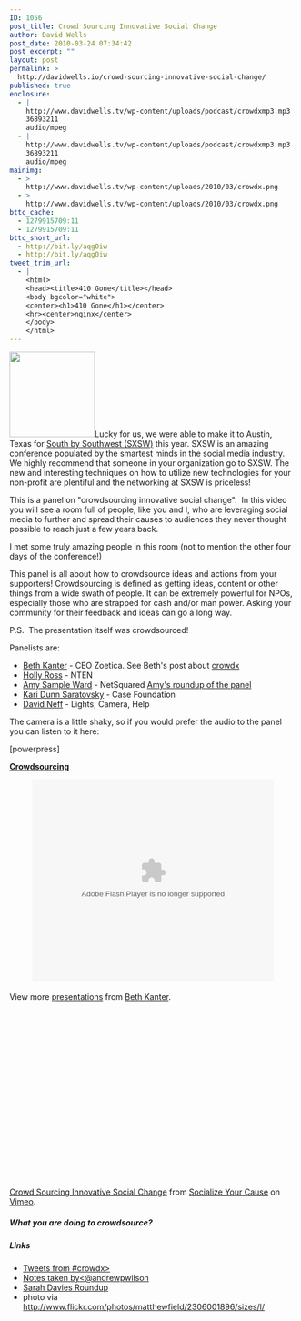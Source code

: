 ```yaml
---
ID: 1056
post_title: Crowd Sourcing Innovative Social Change
author: David Wells
post_date: 2010-03-24 07:34:42
post_excerpt: ""
layout: post
permalink: >
  http://davidwells.io/crowd-sourcing-innovative-social-change/
published: true
enclosure:
  - |
    http://www.davidwells.tv/wp-content/uploads/podcast/crowdxmp3.mp3
    36893211
    audio/mpeg
  - |
    http://www.davidwells.tv/wp-content/uploads/podcast/crowdxmp3.mp3
    36893211
    audio/mpeg
mainimg:
  - >
    http://www.davidwells.tv/wp-content/uploads/2010/03/crowdx.png
  - >
    http://www.davidwells.tv/wp-content/uploads/2010/03/crowdx.png
bttc_cache:
  - 1279915709:11
  - 1279915709:11
bttc_short_url:
  - http://bit.ly/aqgOiw
  - http://bit.ly/aqgOiw
tweet_trim_url:
  - |
    <html>
    <head><title>410 Gone</title></head>
    <body bgcolor="white">
    <center><h1>410 Gone</h1></center>
    <hr><center>nginx</center>
    </body>
    </html>
---
```

<a href="http://www.davidwells.tv/wp-content/uploads/2010/06/sxsw.png"><img class="alignleft size-thumbnail wp-image-2123" title="sxsw" src="http://www.davidwells.tv/wp-content/uploads/2010/03/sxsw-150x150.png" alt="" width="150" height="150" /></a>Lucky for us, we were able to make it to Austin, Texas for <a href="http://www.sxsw.com/">South by Southwest (SXSW)</a> this year. SXSW is an amazing conference populated by the smartest minds in the social media industry. We highly recommend that someone in your organization go to SXSW. The new and interesting techniques on how to utilize new technologies for your non-profit are plentiful and the networking at SXSW is priceless!

This is a panel on "crowdsourcing innovative social change".  In this video you will see a room full of people, like you and I, who are leveraging social media to further and spread their causes to audiences they never thought possible to reach just a few years back.
<!--more-->
I met some truly amazing people in this room (not to mention the other four days of the conference!)

This panel is all about how to crowdsource ideas and actions from your supporters! Crowdsourcing is defined as getting ideas, content or other things from a wide swath of people. It can be extremely powerful for NPOs, especially those who are strapped for cash and/or man power. Asking your community for their feedback and ideas can go a long way.

P.S.  The presentation itself was crowdsourced!

Panelists are:
<ul>
	<li><a href="http://beth.typepad.com/">Beth Kanter</a> - CEO Zoetica. See Beth's post about <a href="http://beth.typepad.com/beths_blog/2010/03/a-few-reflections-from-sxsw-crowdsourcing-panel.html">crowdx</a></li>
	<li><a href="http://www.nten.org/Staff">Holly Ross</a> - NTEN</li>
	<li><a href="http://www.nten.org/Staff"></a><a href="http://www.amysampleward.org/">Amy Sample Ward</a> - NetSquared <a href="http://amysampleward.org/2010/03/14/crowdsourcing-community-vs-crowd/">Amy's roundup of the panel</a></li>
	<li><a href="http://www.amysampleward.org/"></a><a href="http://www.casefoundation.org/blog/update-sxsw-how-tech-changing-landscape-social-good">Kari Dunn Saratovsky</a> - Case Foundation</li>
	<li><a href="http://www.casefoundation.org/blog/update-sxsw-how-tech-changing-landscape-social-good"></a><a href="http://www.lightscamerahelp.com/">David Neff</a> - Lights, Camera, Help</li>
</ul>
The camera is a little shaky, so if you would prefer the audio to the panel you can listen to it here:

[powerpress]

<img style="width: 0px; height: 0px; visibility: hidden;" src="http://counters.gigya.com/wildfire/IMP/CXNID=2000002.0NXC/bT*xJmx*PTEyNjkyMjUyOTE2MzAmcHQ9MTI2OTIyNTMwNDU*NiZwPTEwMTkxJmQ9c3NfZW1iZWQmZz*yJm89M2YyM2ZjNzUxMjI2/NDc2ZmE3NjAwZTUzNjAyNjlhZGYmb2Y9MA==.gif" border="0" alt="" width="0" height="0" />
<div id="__ss_3427561" style="width: 425px;"><strong><a title="Crowdsourcing" href="http://www.slideshare.net/kanter/crowdsourcing-3427561">Crowdsourcing</a></strong></div>
<p style="text-align: center;"><object classid="clsid:d27cdb6e-ae6d-11cf-96b8-444553540000" width="425" height="355" codebase="http://download.macromedia.com/pub/shockwave/cabs/flash/swflash.cab#version=6,0,40,0"><param name="allowFullScreen" value="true" /><param name="allowScriptAccess" value="always" /><param name="src" value="http://static.slidesharecdn.com/swf/ssplayer2.swf?doc=crowdsourcingforsocialchangefinal-100315013301-phpapp02&amp;stripped_title=crowdsourcing-3427561" /><param name="allowfullscreen" value="true" /><embed type="application/x-shockwave-flash" width="425" height="355" src="http://static.slidesharecdn.com/swf/ssplayer2.swf?doc=crowdsourcingforsocialchangefinal-100315013301-phpapp02&amp;stripped_title=crowdsourcing-3427561" allowscriptaccess="always" allowfullscreen="true"></embed></object>
<div style="padding: 5px 0 12px;">View more <a href="http://www.slideshare.net/">presentations</a> from <a href="http://www.slideshare.net/kanter">Beth Kanter</a>.</div>
<object classid="clsid:d27cdb6e-ae6d-11cf-96b8-444553540000" width="540" height="300" codebase="http://download.macromedia.com/pub/shockwave/cabs/flash/swflash.cab#version=6,0,40,0"><param name="allowfullscreen" value="true" /><param name="allowscriptaccess" value="always" /><param name="src" value="http://vimeo.com/moogaloop.swf?clip_id=10337856&amp;server=vimeo.com&amp;show_title=1&amp;show_byline=1&amp;show_portrait=0&amp;color=00ADEF&amp;fullscreen=1" /><embed type="application/x-shockwave-flash" width="540" height="300" src="http://vimeo.com/moogaloop.swf?clip_id=10337856&amp;server=vimeo.com&amp;show_title=1&amp;show_byline=1&amp;show_portrait=0&amp;color=00ADEF&amp;fullscreen=1" allowscriptaccess="always" allowfullscreen="true"></embed></object>

<a href="http://vimeo.com/10337856">Crowd Sourcing Innovative Social Change</a> from <a href="http://vimeo.com/socializedcause">Socialize Your Cause</a> on <a href="http://vimeo.com">Vimeo</a>.
<h5>What you are doing to crowdsource?</h5>
<h5>Links</h5>
<ul>
	<li><a href="http://www.scribblelive.com/Event/Crowd_Sourcing_Innovative_Social_Change?Page=0">Tweets from #crowdx&gt;</a></li>
	<li><a href="http://docs.google.com/View?id=dc9svrbb_37hmp9phgs">Notes taken by</a><a title="@andrewpwilson" href="http://twitter.com/AndrewPWilson">&lt;@andrewpwilson</a></li>
	<li><a href="http://sarahdavies.cc/2010/03/14/crowd-sourcing-innovative-social-change/">Sarah Davies Roundup</a></li>
	<li>photo via <a href="http://www.flickr.com/photos/matthewfield/2306001896/sizes/l/">http://www.flickr.com/photos/matthewfield/2306001896/sizes/l/</a></li>
</ul>